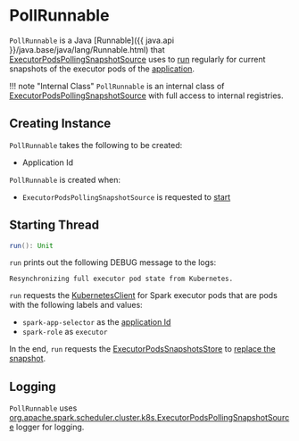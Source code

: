 # PollRunnable

`PollRunnable` is a Java [Runnable]({{ java.api }}/java.base/java/lang/Runnable.html) that [ExecutorPodsPollingSnapshotSource](ExecutorPodsPollingSnapshotSource.md) uses to [run](#run) regularly for current snapshots of the executor pods of the [application](#applicationId).

!!! note "Internal Class"
    `PollRunnable` is an internal class of [ExecutorPodsPollingSnapshotSource](ExecutorPodsPollingSnapshotSource.md) with full access to internal registries.

## Creating Instance

`PollRunnable` takes the following to be created:

* <span id="applicationId"> Application Id

`PollRunnable` is created when:

* `ExecutorPodsPollingSnapshotSource` is requested to [start](ExecutorPodsPollingSnapshotSource.md#start)

## <span id="run"> Starting Thread

```scala
run(): Unit
```

`run` prints out the following DEBUG message to the logs:

```text
Resynchronizing full executor pod state from Kubernetes.
```

`run` requests the [KubernetesClient](ExecutorPodsPollingSnapshotSource.md#kubernetesClient) for Spark executor pods that are pods with the following labels and values:

* `spark-app-selector` as the [application Id](#applicationId)
* `spark-role` as `executor`

In the end, `run` requests the [ExecutorPodsSnapshotsStore](ExecutorPodsPollingSnapshotSource.md#snapshotsStore) to [replace the snapshot](ExecutorPodsSnapshotsStore.md#replaceSnapshot).

## Logging

`PollRunnable` uses [org.apache.spark.scheduler.cluster.k8s.ExecutorPodsPollingSnapshotSource](ExecutorPodsPollingSnapshotSource.md#logging) logger for logging.
